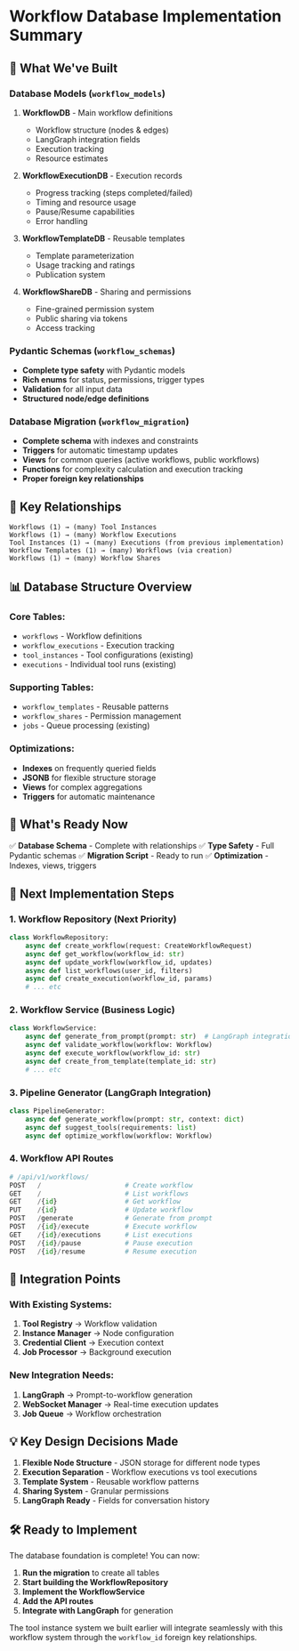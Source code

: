 # Workflow Database Implementation Summary

## 🎯 What We've Built

### **Database Models** (`workflow_models`)
1. **WorkflowDB** - Main workflow definitions
   - Workflow structure (nodes & edges)
   - LangGraph integration fields
   - Execution tracking
   - Resource estimates

2. **WorkflowExecutionDB** - Execution records
   - Progress tracking (steps completed/failed)
   - Timing and resource usage
   - Pause/Resume capabilities
   - Error handling

3. **WorkflowTemplateDB** - Reusable templates
   - Template parameterization
   - Usage tracking and ratings
   - Publication system

4. **WorkflowShareDB** - Sharing and permissions
   - Fine-grained permission system
   - Public sharing via tokens
   - Access tracking

### **Pydantic Schemas** (`workflow_schemas`)
- **Complete type safety** with Pydantic models
- **Rich enums** for status, permissions, trigger types
- **Validation** for all input data
- **Structured node/edge definitions**

### **Database Migration** (`workflow_migration`)
- **Complete schema** with indexes and constraints
- **Triggers** for automatic timestamp updates
- **Views** for common queries (active workflows, public workflows)
- **Functions** for complexity calculation and execution tracking
- **Proper foreign key relationships**

## 🔗 Key Relationships

```
Workflows (1) → (many) Tool Instances
Workflows (1) → (many) Workflow Executions
Tool Instances (1) → (many) Executions (from previous implementation)
Workflow Templates (1) → (many) Workflows (via creation)
Workflows (1) → (many) Workflow Shares
```

## 📊 Database Structure Overview

### **Core Tables:**
- `workflows` - Workflow definitions
- `workflow_executions` - Execution tracking  
- `tool_instances` - Tool configurations (existing)
- `executions` - Individual tool runs (existing)

### **Supporting Tables:**
- `workflow_templates` - Reusable patterns
- `workflow_shares` - Permission management
- `jobs` - Queue processing (existing)

### **Optimizations:**
- **Indexes** on frequently queried fields
- **JSONB** for flexible structure storage
- **Views** for complex aggregations
- **Triggers** for automatic maintenance

## 🚀 What's Ready Now

✅ **Database Schema** - Complete with relationships
✅ **Type Safety** - Full Pydantic schemas
✅ **Migration Script** - Ready to run
✅ **Optimization** - Indexes, views, triggers

## 🎯 Next Implementation Steps

### **1. Workflow Repository** (Next Priority)
```python
class WorkflowRepository:
    async def create_workflow(request: CreateWorkflowRequest)
    async def get_workflow(workflow_id: str)
    async def update_workflow(workflow_id, updates)
    async def list_workflows(user_id, filters)
    async def create_execution(workflow_id, params)
    # ... etc
```

### **2. Workflow Service** (Business Logic)
```python
class WorkflowService:
    async def generate_from_prompt(prompt: str)  # LangGraph integration
    async def validate_workflow(workflow: Workflow)
    async def execute_workflow(workflow_id: str)
    async def create_from_template(template_id: str)
    # ... etc
```

### **3. Pipeline Generator** (LangGraph Integration)
```python
class PipelineGenerator:
    async def generate_workflow(prompt: str, context: dict)
    async def suggest_tools(requirements: list)
    async def optimize_workflow(workflow: Workflow)
```

### **4. Workflow API Routes**
```python
# /api/v1/workflows/
POST   /                     # Create workflow
GET    /                     # List workflows  
GET    /{id}                 # Get workflow
PUT    /{id}                 # Update workflow
POST   /generate             # Generate from prompt
POST   /{id}/execute         # Execute workflow
GET    /{id}/executions      # List executions
POST   /{id}/pause           # Pause execution
POST   /{id}/resume          # Resume execution
```

## 🔄 Integration Points

### **With Existing Systems:**
1. **Tool Registry** → Workflow validation
2. **Instance Manager** → Node configuration  
3. **Credential Client** → Execution context
4. **Job Processor** → Background execution

### **New Integration Needs:**
1. **LangGraph** → Prompt-to-workflow generation
2. **WebSocket Manager** → Real-time execution updates
3. **Job Queue** → Workflow orchestration

## 💡 Key Design Decisions Made

1. **Flexible Node Structure** - JSON storage for different node types
2. **Execution Separation** - Workflow executions vs tool executions
3. **Template System** - Reusable workflow patterns
4. **Sharing System** - Granular permissions
5. **LangGraph Ready** - Fields for conversation history

## 🛠️ Ready to Implement

The database foundation is complete! You can now:

1. **Run the migration** to create all tables
2. **Start building the WorkflowRepository** 
3. **Implement the WorkflowService**
4. **Add the API routes**
5. **Integrate with LangGraph** for generation

The tool instance system we built earlier will integrate seamlessly with this workflow system through the `workflow_id` foreign key relationships.